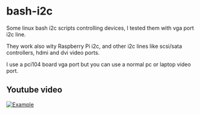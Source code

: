 # bash-i2c
Some linux bash i2c scripts controlling devices, I tested them with vga port i2c line.

They work also wity Raspberry Pi i2c, and other i2c lines like scsi/sata controllers, hdmi and dvi video ports.

I use a pci104 board vga port but you can use a normal pc or laptop video port.

## Youtube video

[![Example](https://i.ytimg.com/vi/QNusW8ujRdU/hqdefault.jpg?sqp=-oaymwEZCPYBEIoBSFXyq4qpAwsIARUAAIhCGAFwAQ==&rs=AOn4CLCN36D5gn2sMG75yN7BEBQK0mgR9w.jpg)](https://youtu.be/QNusW8ujRdU "WathLed Video")
